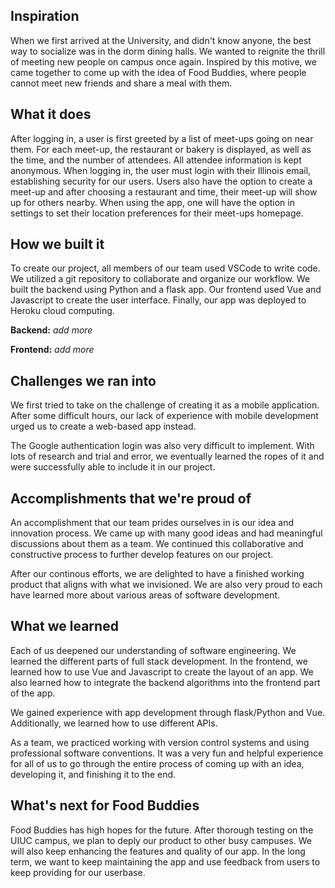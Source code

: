 ## Inspiration

When we first arrived at the University, and didn't know anyone, the best way to socialize was in the dorm dining halls. We wanted to reignite the thrill of meeting new people on campus once again. Inspired by this motive, we came together to come up with the idea of Food Buddies, where people cannot meet new friends and share a meal with them. 

## What it does

After logging in, a user is first greeted by a list of meet-ups going on near them. For each meet-up, the restaurant or bakery is displayed, as well as the time, and the number of attendees. All attendee information is kept anonymous. When logging in, the user must login with their Illinois email, establishing security for our users. Users also have the option to create a meet-up and after choosing a restaurant and time, their meet-up will show up for others nearby. When using the app, one will have the option in settings to set their location preferences for their meet-ups homepage. 

## How we built it

To create our project, all members of our team used VSCode to write code. We utilized a git repository to collaborate and organize our workflow. We built the backend using Python and a flask app. Our frontend used Vue and Javascript to create the user interface. Finally, our app was deployed to Heroku cloud computing.

**Backend:** *add more*

**Frontend:** *add more*

## Challenges we ran into

We first tried to take on the challenge of creating it as a mobile application. After some difficult hours, our lack of experience with mobile development urged us to create a web-based app instead.

The Google authentication login was also very difficult to implement. With lots of research and trial and error, we eventually learned the ropes of it and were successfully able to include it in our project.

## Accomplishments that we're proud of

An accomplishment that our team prides ourselves in is our idea and innovation process. We came up with many good ideas and had meaningful discussions about them as a team. We continued this collaborative and constructive process to further develop features on our project. 

After our continous efforts, we are delighted to have a finished working product that aligns with what we invisioned. We are also very proud to each have learned more about various areas of software development.

## What we learned

Each of us deepened our understanding of software engineering. We learned the different parts of full stack development. In the frontend, we learned how to use Vue and Javascript to create the layout of an app. We also learned how to integrate the backend algorithms into the frontend part of the app.

We gained experience with app development through flask/Python and Vue. Additionally, we learned how to use different APIs. 

As a team, we practiced working with version control systems and using professional software conventions. It was a very fun and helpful experience for all of us to go through the entire process of coming up with an idea, developing it, and finishing it to the end. 

## What's next for Food Buddies

Food Buddies has high hopes for the future. After thorough testing on the UIUC campus, we plan to deply our product to other busy campuses. We will also keep enhancing the features and quality of our app. In the long term, we want to keep maintaining the app and use feedback from users to keep providing for our userbase.